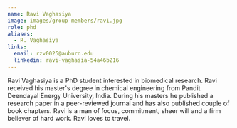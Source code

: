 ```yaml
---
name: Ravi Vaghasiya
image: images/group-members/ravi.jpg
role: phd
aliases:
  - R. Vaghasiya
links:
  email: rzv0025@auburn.edu
  linkedin: ravi-vaghasia-54a46b216
---
```


Ravi Vaghasiya is a PhD student interested in biomedical research. Ravi received his master's degree in chemical engineering from Pandit Deendayal Energy University, India. During his masters he published a research paper in a peer-reviewed journal and has also published couple of book chapters. Ravi is a man of focus, commitment, sheer will and a firm believer of hard work. Ravi loves to travel.

